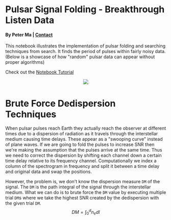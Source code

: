 # Pulsar Signal Folding - Breakthrough Listen Data

#### By Peter Ma | [Contact](https://peterma.ca/)
This notebook illustrates the implementation of pulsar folding and searching techniques from search. It finds the period of pulses within fairly noisy data. (Below is a showcase of how "random" pulsar data can appear without proper algorithms)

Check out the [Notebook Tutorial](Pulsar_DedisperseV3.ipynb)

<p align="center"> 
    <img src="https://github.com/PetchMa/pulsar_notebooks/blob/master/assets/FAST_folding.gif?raw=true">
</p>

# Brute Force Dedispersion Techniques 
When pulsar pulses reach Earth they actually reach the observer at different times due to a dispersion of radiation as it travels through the interstellar medium causing time delays. These appear as a "swooping curve" instead of plane waves. If we are going to fold the pulses to increase SNR then we're making the assumption that the pulses arrive at the same time. Thus we need to correct the dispersion by shifting each channel down a certain time delay relative to its frequency channel. Computationally we index a column of the spectrogram in frequency and split it between a time delay and original data and swap the positions.

However, the problem is, we don't know the dispersion measure `DM` of the signal. The `DM` is the path integral of the signal through the interstellar medium. What we can do is to brute force the `DM` value by executing multiple trial `DM`s where we take the highest SNR created by the dedispersion with the given trial `DM`.
$$DM =\int_0^d n_e dl$$ 

<script type="text/javascript" async

src="https://cdn.mathjax.org/mathjax/latest/MathJax.js?config=TeX-MML-AM_CHTML">

<p align="center"> 
    <img src="https://astronomy.swin.edu.au/cms/cpg15x/albums/scaled_cache/wonderpulse-400x309.jpg">
</p>

# Fast Fourier and Fast Folding

Next we apply the discrete Fourier transform on the data to detect periodic pulses. To do so we look for the largest magnitude of the Fourier transform. This indicates potential periods within the data. Then we need to check for its consistency by folding the data by the period which the Fourier transform indicates.

The folding algorithm is simple. You take each period and you fold the signals on top of itself. If the period you guessed matches the true period of the pulses then by the law of superposition it will increase the signal to noise ratio. This spike in signal to noise ratio can be seen in the following graph. This algorithm can be described with the following. 

$$s_j = \sum^{N/P-1}_{K=0} D_{j+kP} $$

<script type="text/javascript" async

src="https://cdn.mathjax.org/mathjax/latest/MathJax.js?config=TeX-MML-AM_CHTML">


<p align="center"> 
    <img src="https://github.com/PetchMa/Pulsar_Folding/blob/master/assets/CAN_2.gif?raw=true">
</p>

Depending on the different periods we look at, the pulsar can have multiple profiles. For example with the same observation - instead, we look at a period of 0.19 seconds we get a different profile. The collection of profile forms the "fingerprint" of the pulsar. 

<p align="center"> 
    <img src="https://github.com/PetchMa/Pulsar_Folding/blob/master/assets/can_3.gif?raw=true">
</p>

# Questions?
Feel free to reach out to us if you're working with our data!


<script type="text/javascript" async

src="https://cdn.mathjax.org/mathjax/latest/MathJax.js?config=TeX-MML-AM_CHTML">
